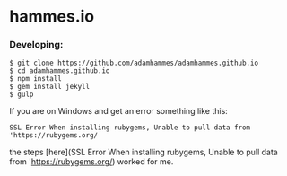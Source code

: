 # hammes.io

### Developing:

```
$ git clone https://github.com/adamhammes/adamhammes.github.io
$ cd adamhammes.github.io
$ npm install
$ gem install jekyll
$ gulp
```

If you are on Windows and get an error something like this:

```
SSL Error When installing rubygems, Unable to pull data from 'https://rubygems.org/ 
```

the steps [here](SSL Error When installing rubygems, Unable to pull data from 'https://rubygems.org/) worked for me.
